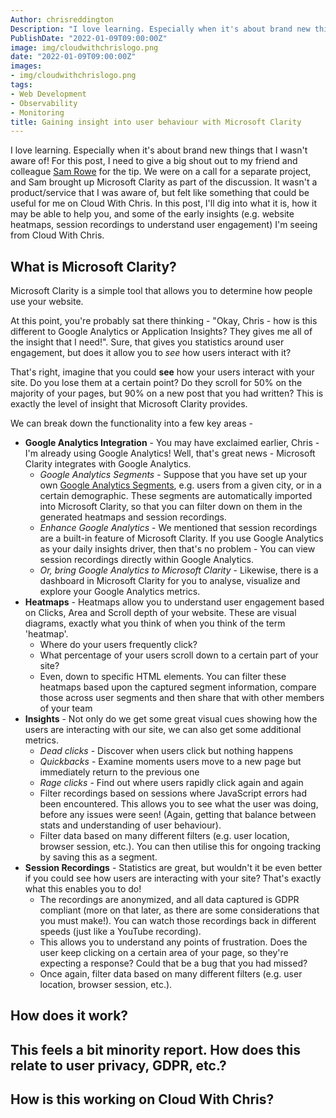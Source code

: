 ```yaml
---
Author: chrisreddington
Description: "I love learning. Especially when it's about brand new things that I wasn't aware of! For this post, I need to give a big shout out to my friend and colleague Sam Rowe for the tip. We were on a call for a separate project, and Sam brought up Microsoft Clarity as part of the discussion. It wasn't a product/service that I was aware of, but felt like something that could be useful for me on Cloud With Chris. In this post, I'll dig into what it is, how it may be able to help you, and some of the early insights (e.g. website heatmaps, session recordings to understand user engagement) I'm seeing from Cloud With Chris."
PublishDate: "2022-01-09T09:00:00Z"
image: img/cloudwithchrislogo.png
date: "2022-01-09T09:00:00Z"
images:
- img/cloudwithchrislogo.png
tags:
- Web Development
- Observability
- Monitoring
title: Gaining insight into user behaviour with Microsoft Clarity
---
```

I love learning. Especially when it's about brand new things that I wasn't aware of! For this post, I need to give a big shout out to my friend and colleague [Sam Rowe](https://twitter.com/Sam_Rowe) for the tip. We were on a call for a separate project, and Sam brought up Microsoft Clarity as part of the discussion. It wasn't a product/service that I was aware of, but felt like something that could be useful for me on Cloud With Chris. In this post, I'll dig into what it is, how it may be able to help you, and some of the early insights (e.g. website heatmaps, session recordings to understand user engagement) I'm seeing from Cloud With Chris.

## What is Microsoft Clarity?

Microsoft Clarity is a simple tool that allows you to determine how people use your website. 

At this point, you're probably sat there thinking - "Okay, Chris - how is this different to Google Analytics or Application Insights? They gives me all of the insight that I need!". Sure, that gives you statistics around user engagement, but does it allow you to *see* how users interact with it?

That's right, imagine that you could **see** how your users interact with your site. Do you lose them at a certain point? Do they scroll for 50% on the majority of your pages, but 90% on a new post that you had written? This is exactly the level of insight that Microsoft Clarity provides.

We can break down the functionality into a few key areas -

* **Google Analytics Integration** - You may have exclaimed earlier, Chris - I'm already using Google Analytics! Well, that's great news - Microsoft Clarity integrates with Google Analytics. 
  * *Google Analytics Segments* - Suppose that you have set up your own [Google Analytics Segments](https://support.google.com/analytics/answer/3123951?hl=en#zippy=%2Cin-this-article), e.g. users from a given city, or in a certain demographic. These segments are automatically imported into Microsoft Clarity, so that you can filter down on them in the generated heatmaps and session recordings.
  * *Enhance Google Analytics* - We mentioned that session recordings are a built-in feature of Microsoft Clarity. If you use Google Analytics as your daily insights driver, then that's no problem - You can view session recordings directly within Google Analytics.
  * *Or, bring Google Analytics to Microsoft Clarity* - Likewise, there is a dashboard in Microsoft Clarity for you to analyse, visualize and explore your Google Analytics metrics.
* **Heatmaps** - Heatmaps allow you to understand user engagement based on Clicks, Area and Scroll depth of your website. These are visual diagrams, exactly what you think of when you think of the term 'heatmap'.
  * Where do your users frequently click? 
  * What percentage of your users scroll down to a certain part of your site?
  * Even, down to specific HTML elements. You can filter these heatmaps based upon the captured segment information, compare those across user segments and then share that with other members of your team
* **Insights** - Not only do we get some great visual cues showing how the users are interacting with our site, we can also get some additional metrics.
  * *Dead clicks* - Discover when users click but nothing happens
  * *Quickbacks* - Examine moments users move to a new page but immediately return to the previous one
  * *Rage clicks* - Find out where users rapidly click again and again
  * Filter recordings based on sessions where JavaScript errors had been encountered. This allows you to see what the user was doing, before any issues were seen! (Again, getting that balance between stats and understanding of user behaviour).
  * Filter data based on many different filters (e.g. user location, browser session, etc.). You can then utilise this for ongoing tracking by saving this as a segment.
* **Session Recordings** - Statistics are great, but wouldn't it be even better if you could see how users are interacting with your site? That's exactly what this enables you to do!
  * The recordings are anonymized, and all data captured is GDPR compliant (more on that later, as there are some considerations that you must make!). You can watch those recordings back in different speeds (just like a YouTube recording).
  * This allows you to understand any points of frustration. Does the user keep clicking on a certain area of your page, so they're expecting a response? Could that be a bug that you had missed?
  * Once again, filter data based on many different filters (e.g. user location, browser session, etc.).

## How does it work?

## This feels a bit minority report. How does this relate to user privacy, GDPR, etc.?

## How is this working on Cloud With Chris?